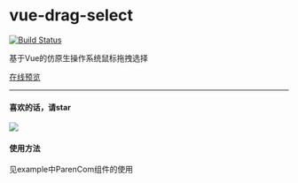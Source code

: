 # vue-drag-select

[![Build Status](https://travis-ci.org/JanssenZhang/vue-drag-select.svg?branch=master)](https://www.travis-ci.org/JanssenZhang/vue-drag-select)

基于Vue的仿原生操作系统鼠标拖拽选择

[在线预览](https://janssenzhang.github.io/vue-drag-select/)

----------
#### 喜欢的话，请star ####




![](https://github.com/singmeToSE/vue-drag-select/raw/master/src/assets/imgs/readme.gif)



#### 使用方法 ####
见example中ParenCom组件的使用


